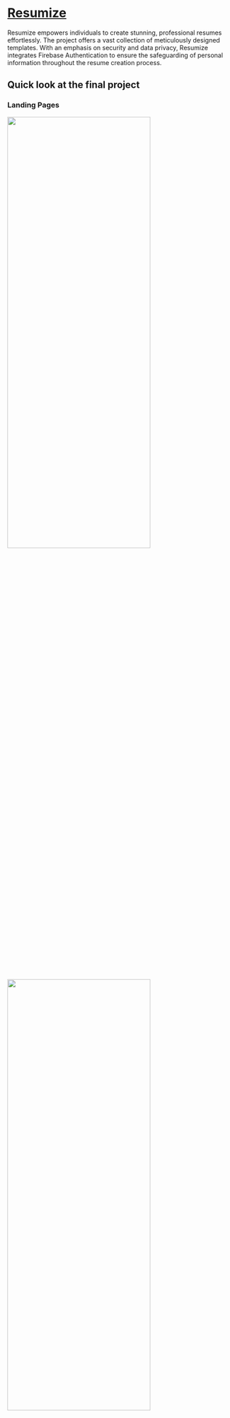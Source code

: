 # [Resumize](https://resumizer-create.vercel.app/)
Resumize empowers individuals to create stunning, professional resumes effortlessly. The project offers a vast collection of meticulously designed templates. With an emphasis on security and data privacy, Resumize integrates Firebase Authentication to ensure the safeguarding of personal information throughout the resume creation process.

## Quick look at the final project
### Landing Pages
<img src="https://github.com/abhishekrathi16/resume-builder/assets/82316009/3c2f79bd-9aac-48d0-88e6-25bd52c0ba37" width=80% height=50% >
<img src="https://github.com/abhishekrathi16/resume-builder/assets/82316009/46fb7476-eac8-4ffb-8d75-cf42ed866a3c" width=80% height=50% >
<img src = "https://github.com/abhishekrathi16/resume-builder/assets/82316009/0890aec1-36d3-40c7-9156-8813564a9592" width=80% height = 50% >

### Dashboard
<img src = "https://github.com/abhishekrathi16/resume-builder/assets/82316009/99e59e1c-9a93-405b-9878-1ff0bf1d1143"  width=80% height = 50% >

### Various Templates
<img src = "https://github.com/abhishekrathi16/resume-builder/assets/82316009/93a253dd-6258-49fb-934e-e0fde2c37340"  width = 80% height = 50% >

## Getting Started

First, build the code:

```bash
pnpm build
pnpm dev
```

Open [http://localhost:3000](http://localhost:3000) with your browser to see the result.

## To Run Prettier

```
pnpm format
```

## Learn More

To learn more about Next.js, take a look at the following resources:

- [Next.js Documentation](https://nextjs.org/docs) - learn about Next.js features and API.
- [Learn Next.js](https://nextjs.org/learn) - an interactive Next.js tutorial.

You can check out [the Next.js GitHub repository](https://github.com/vercel/next.js/) - your feedback and contributions are welcome!

## Deploy on Vercel

The easiest way to deploy your Next.js app is to use the [Vercel Platform](https://vercel.com/new?utm_medium=default-template&filter=next.js&utm_source=create-next-app&utm_campaign=create-next-app-readme) from the creators of Next.js.

Check out our [Next.js deployment documentation](https://nextjs.org/docs/deployment) for more details.
